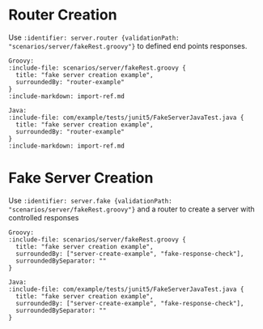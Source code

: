 # Router Creation

Use `:identifier: server.router {validationPath: "scenarios/server/fakeRest.groovy"}` to defined end points responses.

```tabs
Groovy:
:include-file: scenarios/server/fakeRest.groovy {
  title: "fake server creation example",
  surroundedBy: "router-example"
}
:include-markdown: import-ref.md

Java:
:include-file: com/example/tests/junit5/FakeServerJavaTest.java {
  title: "fake server creation example",
  surroundedBy: "router-example"
}
:include-markdown: import-ref.md
```

# Fake Server Creation

Use `:identifier: server.fake {validationPath: "scenarios/server/fakeRest.groovy"}` and a router to create a server with controlled responses

```tabs
Groovy:
:include-file: scenarios/server/fakeRest.groovy {
  title: "fake server creation example",
  surroundedBy: ["server-create-example", "fake-response-check"],
  surroundedBySeparator: ""
}

Java:
:include-file: com/example/tests/junit5/FakeServerJavaTest.java {
  title: "fake server creation example",
  surroundedBy: ["server-create-example", "fake-response-check"],
  surroundedBySeparator: ""
}
```


